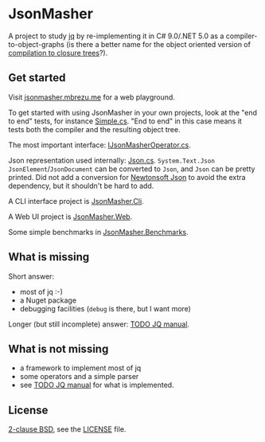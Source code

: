 # JsonMasher

A project to study [jq](https://stedolan.github.io/jq/) by re-implementing it in C# 9.0/.NET 5.0 as
a compiler-to-object-graphs (is there a better name for the object oriented version of [compilation
to closure trees](https://xach.livejournal.com/131456.html)?).

## Get started

Visit [jsonmasher.mbrezu.me](https://jsonmasher.mbrezu.me) for a web playground.

To get started with using JsonMasher in your own projects, look at the "end to end" tests, for
instance [Simple.cs](JsonMasher.Tests/EndToEnd/Simple.cs). "End to end" in this case means it tests
both the compiler and the resulting object tree.

The most important interface: [IJsonMasherOperator.cs](JsonMasher/Mashers/IJsonMasherOperator.cs).

Json representation used internally: [Json.cs](JsonMasher/Json.cs). `System.Text.Json`
`JsonElement`/`JsonDocument` can be converted to `Json`, and `Json` can be pretty printed. Did not
add a conversion for [Newtonsoft Json](https://www.newtonsoft.com/json) to avoid the extra
dependency, but it shouldn't be hard to add.

A CLI interface project is [JsonMasher.Cli](JsonMasher.Cli).

A Web UI project is [JsonMasher.Web](JsonMasher.Web).

Some simple benchmarks in [JsonMasher.Benchmarks](JsonMasher.Benchmarks).

## What is missing

Short answer:

- most of jq :-)
- a Nuget package
- debugging facilities (`debug` is there, but I want more)

Longer (but still incomplete) answer: [TODO JQ manual](TODO.md#implementation-status-of-jq-manual-features).

## What is not missing

- a framework to implement most of jq
- some operators and a simple parser
- see [TODO JQ manual](TODO.md#implementation-status-of-jq-manual-features) for what is implemented.

## License

[2-clause BSD](https://en.wikipedia.org/wiki/BSD_licenses#2-clause_license_.28.22Simplified_BSD_License.22_or_.22FreeBSD_License.22.29), see the [LICENSE](./LICENSE) file.
